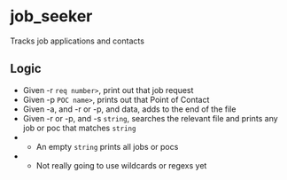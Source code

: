 # job_seeker

Tracks job applications and contacts


## Logic

- Given -r `req number>`, print out that job request
- Given -p `POC name>`, prints out that Point of Contact
- Given -a, and -r or -p, and data, adds to the end of the file
- Given -r or -p, and -s `string`, searches the relevant file and prints 
    any job or poc that matches `string`
- - An empty `string` prints all jobs or pocs
- - Not really going to use wildcards or regexs yet
     
